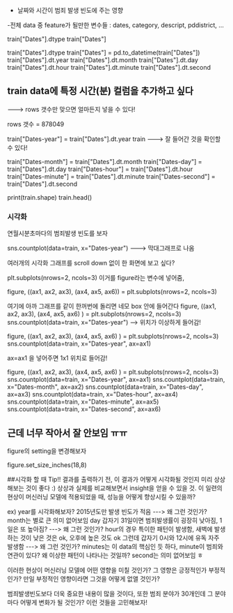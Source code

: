 * 날짜와 시간이 범죄 발생 빈도에 주는 영향

-전체 data 중 feature가 될만한 변수들 : dates, category, descript, pddistrict, ...

train["Dates"].dtype
train["Dates"]

train["Dates"].dtype
train["Dates"] = pd.to_datetime(train["Dates"])
train["Dates"].dt.year
train["Dates"].dt.month
train["Dates"].dt.day
train["Dates"].dt.hour
train["Dates"].dt.minute
train["Dates"].dt.second

## train data에 특정 시간(분) 컬럼을 추가하고 싶다
  ---> rows 갯수만 맞으면 얼마든지 넣을 수 있다!
  
rows 갯수 = 878049

train["Dates-year"] = train["Dates"].dt.year
train
---> 잘 들어간 것을 확인할 수 있다!

train["Dates-month"] = train["Dates"].dt.month
train["Dates-day"] = train["Dates"].dt.day
train["Dates-hour"] = train["Dates"].dt.hour
train["Dates-minute"] = train["Dates"].dt.minute
train["Dates-second"] = train["Dates"].dt.second

print(train.shape)
train.head()

### 시각화
연월시분초마다의 범죄발생 빈도를 보자

sns.countplot(data=train, x="Dates-year")
---> 막대그래프로 나옴

여러개의 시각화 그래프를 scroll down 없이 한 화면에 보고 싶다?
>>>
plt.subplots(nrows=2, ncols=3)
이거를 figure라는 변수에 넣어줌,
>>>
figure, ((ax1, ax2, ax3), (ax4, ax5, ax6)) = plt.subplots(nrows=2, ncols=3)

여기에 아까 그래프를 같이 한꺼번에 돌리면 네모 box 안에 들어간다
figure, ((ax1, ax2, ax3), (ax4, ax5, ax6) ) = plt.subplots(nrows=2, ncols=3)
sns.countplot(data=train, x="Dates-year")
--> 위치가 이상하게 들어감!

figure, ((ax1, ax2, ax3), (ax4, ax5, ax6) ) = plt.subplots(nrows=2, ncols=3)
sns.countplot(data=train, x="Dates-year", ax=ax1)
>>
ax=ax1 을 넣어주면 1x1 위치로 들어감!

figure, ((ax1, ax2, ax3), (ax4, ax5, ax6) ) = plt.subplots(nrows=2, ncols=3)
sns.countplot(data=train, x="Dates-year", ax=ax1)
sns.countplot(data=train, x="Dates-month", ax=ax2)
sns.countplot(data=train, x="Dates-day", ax=ax3)
sns.countplot(data=train, x="Dates-hour", ax=ax4)
sns.countplot(data=train, x="Dates-minute", ax=ax5)
sns.countplot(data=train, x="Dates-second", ax=ax6)

## 근데 너무 작아서 잘 안보임 ㅠㅠ
figure의 setting을 변경해보자
>>>
figure.set_size_inches(18,8)

##시각화 할 때 Tip!!
결과를 출력하기 전, 이 결과가 어떻게 시각화될 것인지 미리 상상해보는 것이 좋다 :)
상상과 실제를 비교해보면서 insight을 얻을 수 있을 것.
이 일련의 현상이 머신러닝 모델에 적용되었을 때, 성능을 어떻게 향상시킬 수 있을까?

ex) 
year를 시각화해보자? 2015년도만 발생 빈도가 적음 ---> 왜 그런 것인가?
month는 별로 큰 의미 없어보임
day 갑자기 31일이면 범죄발생률이 굉장히 낮아짐, 1일은 또 높아짐? ---> 왜 그런 것인가?
hour의 경우 특이한 패턴이 발생함, 새벽에 발생하는 것이 낮은 것은 ok, 오후에 높은 것도 ok
       그런데 갑자기 0시와 12시에 유독 자주 발생함 ---> 왜 그런 것인가?
minutes는 이 data의 핵심인 듯 하다, minute이 범죄와 연관이 있다? 왜 이상한 패턴이 나타나는 것일까?
second는 의미 없어보임 ㅎ


>>>
이러한 현상이 머신러닝 모델에 어떤 영향을 미칠 것인가?
그 영향은 긍정적인가 부정적인가?
만일 부정적인 영향이라면 그것을 어떻게 없앨 것인가?

범죄발생빈도보다 더욱 중요한 내용이 많을 것이다, 
또한 범죄 분야가 30개인데 그 분야마다 어떻게 변화가 될 것인가? 이런 것들을 고민해보자!


